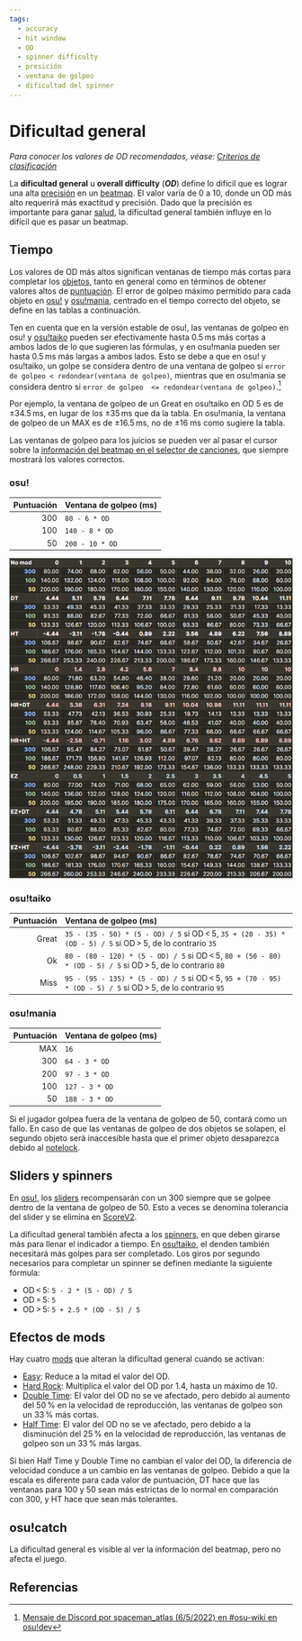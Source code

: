 ```yaml
---
tags:
  - accuracy
  - hit window
  - OD
  - spinner difficulty
  - presición
  - ventana de golpeo
  - dificultad del spinner
---
```


# Dificultad general

*Para conocer los valores de OD recomendados, véase: [Criterios de clasificación](/wiki/Ranking_criteria)*

La **dificultad general** u **overall difficulty** (***OD***) define lo difícil que es lograr una alta [precisión](/wiki/Gameplay/Accuracy) en un [beatmap](/wiki/Beatmap). El valor varía de 0 a 10, donde un OD más alto requerirá más exactitud y precisión. Dado que la precisión es importante para ganar [salud](/wiki/Gameplay/Health), la dificultad general también influye en lo difícil que es pasar un beatmap.

## Tiempo

Los valores de OD más altos significan ventanas de tiempo más cortas para completar los [objetos](/wiki/Gameplay/Hit_object), tanto en general como en términos de obtener valores altos de [puntuación](/wiki/Gameplay/Score). El error de golpeo máximo permitido para cada objeto en [osu!](/wiki/Game_mode/osu!) y [osu!mania](/wiki/Game_mode/osu!mania), centrado en el tiempo correcto del objeto, se define en las tablas a continuación.

Ten en cuenta que en la versión estable de osu!, las ventanas de golpeo en osu! y [osu!taiko](/wiki/Game_mode/osu!taiko) pueden ser efectivamente hasta 0.5 ms más cortas a ambos lados de lo que sugieren las fórmulas, y en osu!mania pueden ser hasta 0.5 ms más largas a ambos lados. Esto se debe a que en osu! y osu!taiko, un golpe se considera dentro de una ventana de golpeo si `error de golpeo < redondear(ventana de golpeo)`, mientras que en osu!mania se considera dentro si `error de golpeo  <= redondear(ventana de golpeo)`.[^judgement-rounding-ref]

Por ejemplo, la ventana de golpeo de un Great en osu!taiko en OD 5 es de ±34.5 ms, en lugar de los ±35 ms que da la tabla. En osu!mania, la ventana de golpeo de un MAX es de ±16.5 ms, no de ±16 ms como sugiere la tabla.

Las ventanas de golpeo para los juicios se pueden ver al pasar el cursor sobre la [información del beatmap en el selector de canciones](/wiki/Client/Interface#información-del-beatmap), que siempre mostrará los valores correctos.

### osu!

| Puntuación | Ventana de golpeo (ms) |
| --: | :-- |
| 300 | `80 - 6 * OD` |
| 100 | `140 - 8 * OD` |
| 50 | `200 - 10 * OD` |

![](/wiki/shared/ODTable.png "Comparación de las ventanas de golpeo para diferentes combinaciones de OD y modificadores de juego. Para las combinaciones de Half Time y Double Time, los valores de OD mostrados solo son válidos para las ventanas de golpeo de 300 y serían diferentes para las de 100 y 50.")

### osu!taiko

| Puntuación | Ventana de golpeo (ms) |
| --: | :-- |
| Great | `35 - (35 - 50) * (5 - OD) / 5` si OD < 5, `35 + (20 - 35) * (OD - 5) / 5` si OD > 5, de lo contrario `35` |
| Ok | `80 - (80 - 120) * (5 - OD) / 5` si OD < 5, `80 + (50 - 80) * (OD - 5) / 5` si OD > 5, de lo contrario `80` |
| Miss | `95 - (95 - 135) * (5 - OD) / 5` si OD < 5, `95 + (70 - 95) * (OD - 5) / 5` si OD > 5, de lo contrario `95` |

### osu!mania

| Puntuación | Ventana de golpeo (ms) |
| --: | :-- |
| MAX | `16` |
| 300 | `64 - 3 * OD` |
| 200 | `97 - 3 * OD` |
| 100 | `127 - 3 * OD` |
| 50 | `188 - 3 * OD` |

Si el jugador golpea fuera de la ventana de golpeo de 50, contará como un fallo. En caso de que las ventanas de golpeo de dos objetos se solapen, el segundo objeto será inaccesible hasta que el primer objeto desaparezca debido al [notelock](/wiki/Gameplay/Judgement/Notelock).

## Sliders y spinners

En [osu!](/wiki/Game_mode/osu!), los [sliders](/wiki/Gameplay/Hit_object/Slider) recompensarán con un 300 siempre que se golpee dentro de la ventana de golpeo de 50. Esto a veces se denomina tolerancia del slider y se elimina en [ScoreV2](/wiki/Gameplay/Game_modifier/ScoreV2).

La dificultad general también afecta a los [spinners](/wiki/Gameplay/Hit_object/Spinner), en que deben girarse más para llenar el indicador a tiempo. En [osu!taiko](/wiki/Game_mode/osu!taiko), el denden también necesitará más golpes para ser completado. Los giros por segundo necesarios para completar un spinner se definen mediante la siguiente fórmula:

- OD < 5: `5 - 2 * (5 - OD) / 5`
- OD = 5: `5`
- OD > 5: `5 + 2.5 * (OD - 5) / 5`

## Efectos de mods

Hay cuatro [mods](/wiki/Gameplay/Game_modifier) que alteran la dificultad general cuando se activan:

- [Easy](/wiki/Gameplay/Game_modifier/Easy): Reduce a la mitad el valor del OD.
- [Hard Rock](/wiki/Gameplay/Game_modifier/Hard_Rock): Multiplica el valor del OD por 1.4, hasta un máximo de 10.
- [Double Time](/wiki/Gameplay/Game_modifier/Double_Time): El valor del OD no se ve afectado, pero debido al aumento del 50 % en la velocidad de reproducción, las ventanas de golpeo son un 33 % más cortas.
- [Half Time](/wiki/Gameplay/Game_modifier/Half_Time): El valor del OD no se ve afectado, pero debido a la disminución del 25 % en la velocidad de reproducción, las ventanas de golpeo son un 33 % más largas.

Si bien Half Time y Double Time no cambian el valor del OD, la diferencia de velocidad conduce a un cambio en las ventanas de golpeo. Debido a que la escala es diferente para cada valor de puntuación, DT hace que las ventanas para 100 y 50 sean más estrictas de lo normal en comparación con 300, y HT hace que sean más tolerantes.

## osu!catch

La dificultad general es visible al ver la información del beatmap, pero no afecta el juego.

## Referencias

[^judgement-rounding-ref]: [Mensaje de Discord por spaceman_atlas (6/5/2022) en #osu-wiki en osu!dev](https://discord.com/channels/188630481301012481/218677502141399041/972241866382798889)
